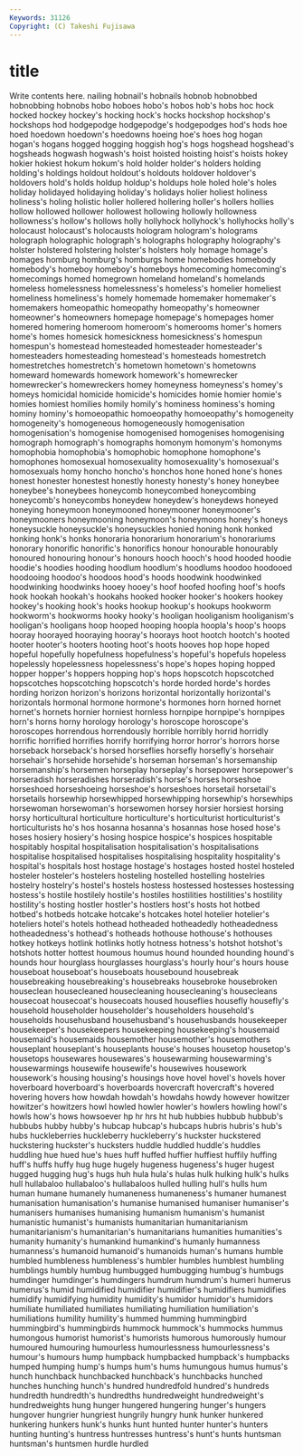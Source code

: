 ```yaml
---
Keywords: 31126 
Copyright: (C) Takeshi Fujisawa
---
```


# title

Write contents here.
nailing hobnail's hobnails hobnob hobnobbed hobnobbing
hobnobs hobo hoboes hobo's hobos hob's hobs hoc hock hocked
hockey hockey's hocking hock's hocks hockshop hockshop's hockshops hod hodgepodge
hodgepodge's hodgepodges hod's hods hoe hoed hoedown hoedown's hoedowns hoeing
hoe's hoes hog hogan hogan's hogans hogged hogging hoggish hog's
hogs hogshead hogshead's hogsheads hogwash hogwash's hoist hoisted hoisting hoist's
hoists hokey hokier hokiest hokum hokum's hold holder holder's holders
holding holding's holdings holdout holdout's holdouts holdover holdover's holdovers hold's
holds holdup holdup's holdups hole holed hole's holes holiday holidayed
holidaying holiday's holidays holier holiest holiness holiness's holing holistic holler
hollered hollering holler's hollers hollies hollow hollowed hollower hollowest hollowing
hollowly hollowness hollowness's hollow's hollows holly hollyhock hollyhock's hollyhocks holly's
holocaust holocaust's holocausts hologram hologram's holograms holograph holographic holograph's holographs
holography holography's holster holstered holstering holster's holsters holy homage homage's
homages homburg homburg's homburgs home homebodies homebody homebody's homeboy homeboy's
homeboys homecoming homecoming's homecomings homed homegrown homeland homeland's homelands homeless
homelessness homelessness's homeless's homelier homeliest homeliness homeliness's homely homemade homemaker
homemaker's homemakers homeopathic homeopathy homeopathy's homeowner homeowner's homeowners homepage homepage's
homepages homer homered homering homeroom homeroom's homerooms homer's homers home's
homes homesick homesickness homesickness's homespun homespun's homestead homesteaded homesteader homesteader's
homesteaders homesteading homestead's homesteads homestretch homestretches homestretch's hometown hometown's hometowns
homeward homewards homework homework's homewrecker homewrecker's homewreckers homey homeyness homeyness's
homey's homeys homicidal homicide homicide's homicides homie homier homie's homies
homiest homilies homily homily's hominess hominess's homing hominy hominy's homoeopathic
homoeopathy homoeopathy's homogeneity homogeneity's homogeneous homogeneously homogenisation homogenisation's homogenise homogenised
homogenises homogenising homograph homograph's homographs homonym homonym's homonyms homophobia homophobia's
homophobic homophone homophone's homophones homosexual homosexuality homosexuality's homosexual's homosexuals homy
honcho honcho's honchos hone honed hone's hones honest honester honestest
honestly honesty honesty's honey honeybee honeybee's honeybees honeycomb honeycombed honeycombing
honeycomb's honeycombs honeydew honeydew's honeydews honeyed honeying honeymoon honeymooned honeymooner
honeymooner's honeymooners honeymooning honeymoon's honeymoons honey's honeys honeysuckle honeysuckle's honeysuckles
honied honing honk honked honking honk's honks honoraria honorarium honorarium's
honorariums honorary honorific honorific's honorifics honour honourable honourably honoured honouring
honour's honours hooch hooch's hood hooded hoodie hoodie's hoodies hooding
hoodlum hoodlum's hoodlums hoodoo hoodooed hoodooing hoodoo's hoodoos hood's hoods
hoodwink hoodwinked hoodwinking hoodwinks hooey hooey's hoof hoofed hoofing hoof's
hoofs hook hookah hookah's hookahs hooked hooker hooker's hookers hookey
hookey's hooking hook's hooks hookup hookup's hookups hookworm hookworm's hookworms
hooky hooky's hooligan hooliganism hooliganism's hooligan's hooligans hoop hooped hooping
hoopla hoopla's hoop's hoops hooray hoorayed hooraying hooray's hoorays hoot
hootch hootch's hooted hooter hooter's hooters hooting hoot's hoots hooves
hop hope hoped hopeful hopefully hopefulness hopefulness's hopeful's hopefuls hopeless
hopelessly hopelessness hopelessness's hope's hopes hoping hopped hopper hopper's hoppers
hopping hop's hops hopscotch hopscotched hopscotches hopscotching hopscotch's horde horded
horde's hordes hording horizon horizon's horizons horizontal horizontally horizontal's horizontals
hormonal hormone hormone's hormones horn horned hornet hornet's hornets hornier
horniest hornless hornpipe hornpipe's hornpipes horn's horns horny horology horology's
horoscope horoscope's horoscopes horrendous horrendously horrible horribly horrid horridly horrific
horrified horrifies horrify horrifying horror horror's horrors horse horseback horseback's
horsed horseflies horsefly horsefly's horsehair horsehair's horsehide horsehide's horseman horseman's
horsemanship horsemanship's horsemen horseplay horseplay's horsepower horsepower's horseradish horseradishes horseradish's
horse's horses horseshoe horseshoed horseshoeing horseshoe's horseshoes horsetail horsetail's horsetails
horsewhip horsewhipped horsewhipping horsewhip's horsewhips horsewoman horsewoman's horsewomen horsey horsier
horsiest horsing horsy horticultural horticulture horticulture's horticulturist horticulturist's horticulturists ho's
hos hosanna hosanna's hosannas hose hosed hose's hoses hosiery hosiery's
hosing hospice hospice's hospices hospitable hospitably hospital hospitalisation hospitalisation's hospitalisations
hospitalise hospitalised hospitalises hospitalising hospitality hospitality's hospital's hospitals host hostage
hostage's hostages hosted hostel hosteled hosteler hosteler's hostelers hosteling hostelled
hostelling hostelries hostelry hostelry's hostel's hostels hostess hostessed hostesses hostessing
hostess's hostile hostilely hostile's hostiles hostilities hostilities's hostility hostility's hosting
hostler hostler's hostlers host's hosts hot hotbed hotbed's hotbeds hotcake
hotcake's hotcakes hotel hotelier hotelier's hoteliers hotel's hotels hothead hotheaded
hotheadedly hotheadedness hotheadedness's hothead's hotheads hothouse hothouse's hothouses hotkey hotkeys
hotlink hotlinks hotly hotness hotness's hotshot hotshot's hotshots hotter hottest
houmous houmus hound hounded hounding hound's hounds hour hourglass hourglasses
hourglass's hourly hour's hours house houseboat houseboat's houseboats housebound housebreak
housebreaking housebreaking's housebreaks housebroke housebroken houseclean housecleaned housecleaning housecleaning's housecleans
housecoat housecoat's housecoats housed houseflies housefly housefly's household householder householder's
householders household's households househusband househusband's househusbands housekeeper housekeeper's housekeepers housekeeping
housekeeping's housemaid housemaid's housemaids housemother housemother's housemothers houseplant houseplant's houseplants
house's houses housetop housetop's housetops housewares housewares's housewarming housewarming's housewarmings
housewife housewife's housewives housework housework's housing housing's housings hove hovel
hovel's hovels hover hoverboard hoverboard's hoverboards hovercraft hovercraft's hovered hovering
hovers how howdah howdah's howdahs howdy however howitzer howitzer's howitzers
howl howled howler howler's howlers howling howl's howls how's hows
howsoever hp hr hrs ht hub hubbies hubbub hubbub's hubbubs
hubby hubby's hubcap hubcap's hubcaps hubris hubris's hub's hubs huckleberries
huckleberry huckleberry's huckster huckstered huckstering huckster's hucksters huddle huddled huddle's
huddles huddling hue hued hue's hues huff huffed huffier huffiest
huffily huffing huff's huffs huffy hug huge hugely hugeness hugeness's
huger hugest hugged hugging hug's hugs huh hula hula's hulas
hulk hulking hulk's hulks hull hullabaloo hullabaloo's hullabaloos hulled hulling
hull's hulls hum human humane humanely humaneness humaneness's humaner humanest
humanisation humanisation's humanise humanised humaniser humaniser's humanisers humanises humanising humanism
humanism's humanist humanistic humanist's humanists humanitarian humanitarianism humanitarianism's humanitarian's humanitarians
humanities humanities's humanity humanity's humankind humankind's humanly humanness humanness's humanoid
humanoid's humanoids human's humans humble humbled humbleness humbleness's humbler humbles
humblest humbling humblings humbly humbug humbugged humbugging humbug's humbugs humdinger
humdinger's humdingers humdrum humdrum's humeri humerus humerus's humid humidified humidifier
humidifier's humidifiers humidifies humidify humidifying humidity humidity's humidor humidor's humidors
humiliate humiliated humiliates humiliating humiliation humiliation's humiliations humility humility's hummed
humming hummingbird hummingbird's hummingbirds hummock hummock's hummocks hummus humongous humorist
humorist's humorists humorous humorously humour humoured humouring humourless humourlessness humourlessness's
humour's humours hump humpback humpbacked humpback's humpbacks humped humping hump's
humps hum's hums humungous humus humus's hunch hunchback hunchbacked hunchback's
hunchbacks hunched hunches hunching hunch's hundred hundredfold hundred's hundreds hundredth
hundredth's hundredths hundredweight hundredweight's hundredweights hung hunger hungered hungering hunger's
hungers hungover hungrier hungriest hungrily hungry hunk hunker hunkered hunkering
hunkers hunk's hunks hunt hunted hunter hunter's hunters hunting hunting's
huntress huntresses huntress's hunt's hunts huntsman huntsman's huntsmen hurdle hurdled
